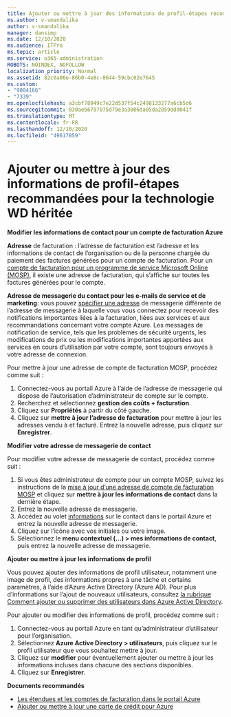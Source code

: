 ```yaml
---
title: Ajouter ou mettre à jour des informations de profil-étapes recommandées pour la technologie WD héritée
ms.author: v-smandalika
author: v-smandalika
manager: dansimp
ms.date: 12/10/2020
ms.audience: ITPro
ms.topic: article
ms.service: o365-administration
ROBOTS: NOINDEX, NOFOLLOW
localization_priority: Normal
ms.assetid: 82c0a06e-86b0-4e8c-8644-59cbc02e7645
ms.custom:
- "9004166"
- "7339"
ms.openlocfilehash: a3cbf78949c7e22d537f54c2498133277a6cb5d6
ms.sourcegitcommit: 830aeb6797075d79e3a3006da05da2059ddd041f
ms.translationtype: MT
ms.contentlocale: fr-FR
ms.lasthandoff: 12/10/2020
ms.locfileid: "49617859"
---
```

# <a name="add-or-update-profile-information---legacy-wd---recommended-steps"></a>Ajouter ou mettre à jour des informations de profil-étapes recommandées pour la technologie WD héritée

**Modifier les informations de contact pour un compte de facturation Azure**

**Adresse** de facturation : l’adresse de facturation est l’adresse et les informations de contact de l’organisation ou de la personne chargée du paiement des factures générées pour un compte de facturation. Pour un [compte de facturation pour un programme de service Microsoft Online (MOSP)](https://docs.microsoft.com/azure/cost-management-billing/manage/change-azure-account-profile#update-an-mosp-billing-account-address), il existe une adresse de facturation, qui s’affiche sur toutes les factures générées pour le compte.

**Adresse de messagerie du contact pour les e-mails de service et de marketing**: vous pouvez [spécifier une adresse](https://docs.microsoft.com/azure/cost-management-billing/manage/change-azure-account-profile#change-your-contact-email-address) de messagerie différente de l’adresse de messagerie à laquelle vous vous connectez pour recevoir des notifications importantes liées à la facturation, liées aux services et aux recommandations concernant votre compte Azure. Les messages de notification de service, tels que les problèmes de sécurité urgents, les modifications de prix ou les modifications importantes apportées aux services en cours d’utilisation par votre compte, sont toujours envoyés à votre adresse de connexion.

Pour mettre à jour une adresse de compte de facturation MOSP, procédez comme suit :
1. Connectez-vous au portail Azure à l’aide de l’adresse de messagerie qui dispose de l’autorisation d’administrateur de compte sur le compte.
2. Recherchez et sélectionnez **gestion des coûts + facturation**. 
3. Cliquez sur **Propriétés** à partir du côté gauche. 
4. Cliquez sur **mettre à jour l’adresse de facturation** pour mettre à jour les adresses vendu à et facturé. Entrez la nouvelle adresse, puis cliquez sur **Enregistrer**.

**Modifier votre adresse de messagerie de contact** 

Pour modifier votre adresse de messagerie de contact, procédez comme suit :
1. Si vous êtes administrateur de compte pour un compte MOSP, suivez les instructions de la [mise à jour d’une adresse de compte de facturation MOSP](https://docs.microsoft.com/azure/cost-management-billing/manage/change-azure-account-profile#update-an-mosp-billing-account-address) et cliquez sur **mettre à jour les informations de contact** dans la dernière étape. 
2. Entrez la nouvelle adresse de messagerie. 
3. Accédez au volet [informations](https://ms.portal.azure.com/) sur le contact dans le portail Azure et entrez la nouvelle adresse de messagerie. 
4. Cliquez sur l’icône avec vos initiales ou votre image. 
5. Sélectionnez le **menu contextuel (...) > mes informations de contact**, puis entrez la nouvelle adresse de messagerie.

**Ajouter ou mettre à jour les informations de profil**

Vous pouvez ajouter des informations de profil utilisateur, notamment une image de profil, des informations propres à une tâche et certains paramètres, à l’aide d’Azure Active Directory (Azure AD). Pour plus d’informations sur l’ajout de nouveaux utilisateurs, consultez [la rubrique Comment ajouter ou supprimer des utilisateurs dans Azure Active Directory](https://docs.microsoft.com/azure/active-directory/fundamentals/add-users-azure-active-directory).

Pour ajouter ou modifier des informations de profil, procédez comme suit :

1. Connectez-vous au portail Azure en tant qu’administrateur d’utilisateur pour l’organisation.
2. Sélectionnez **Azure Active Directory > utilisateurs**, puis cliquez sur le profil utilisateur que vous souhaitez mettre à jour. 
3. Cliquez sur **modifier** pour éventuellement ajouter ou mettre à jour les informations incluses dans chacune des sections disponibles. 
4. Cliquez sur **Enregistrer**.

**Documents recommandés**

- [Les étendues et les comptes de facturation dans le portail Azure](https://docs.microsoft.com/azure/cost-management-billing/manage/view-all-accounts) 
- [Ajouter ou mettre à jour une carte de crédit pour Azure](https://docs.microsoft.com/azure/cost-management-billing/manage/change-credit-card)


